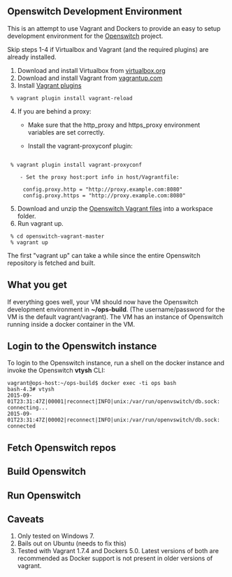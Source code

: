 Openswitch Development Environment
-----------------------------------------------

This is an attempt to use Vagrant and Dockers to provide an easy to setup development environment for the [Openswitch](openswitch.net) project.
 
 Skip steps 1-4 if Virtualbox and Vagrant (and the required plugins) are already installed.
 
 1. Download and install Virtualbox from [virtualbox.org](https://www.virtualbox.org/)
 2. Download and install Vagrant from [vagrantup.com](vagrantup.com)
 3. Install [Vagrant plugins](https://docs.vagrantup.com/v2/plugins/usage.html)

   ```
	% vagrant plugin install vagrant-reload
   ```
 4. If you are behind a proxy:

       - Make sure that the http_proxy and https_proxy environment variables are set correctly.

       - Install the vagrant-proxyconf plugin:


   ```

	% vagrant plugin install vagrant-proxyconf

   ```

        - Set the proxy host:port info in host/Vagrantfile:

   ```
        config.proxy.http = "http://proxy.example.com:8080"   
        config.proxy.https = "http://proxy.example.com:8080" 

   ```

 5. Download and unzip the [Openswitch Vagrant files](https://github.com/shadansari/openswitch-vagrant/archive/master.zip) into a workspace folder.
 6. Run vagrant up.

   ```
	% cd openswitch-vagrant-master
	% vagrant up
   ```

The first "vagrant up" can take a while since the entire Openswitch repository is fetched and built.

What you get
-------
If everything goes well, your VM should now have the Openswitch development environment in **~/ops-build**. (The username/password for the VM is the default vagrant/vagrant). The VM has an instance of Openswitch running inside a docker container in the VM.  

Login to the Openswitch instance
----------------------------------------
To login to the Openswitch instance, run a shell on the docker instance and invoke the Openswitch **vtysh** CLI:
```
vagrant@ops-host:~/ops-build$ docker exec -ti ops bash
bash-4.3# vtysh
2015-09-01T23:31:47Z|00001|reconnect|INFO|unix:/var/run/openvswitch/db.sock: connecting...
2015-09-01T23:31:47Z|00002|reconnect|INFO|unix:/var/run/openvswitch/db.sock: connected
```

Fetch Openswitch repos
-----------------------------

Build Openswitch
--------------------

Run Openswitch
-------------------

Caveats
-------
 1. Only tested on Windows 7.
 2. Bails out on Ubuntu (needs to fix this)
 3. Tested with Vagrant 1.7.4 and Dockers 5.0. Latest versions of both are recommended as Docker support is not present in older versions of vagrant.


